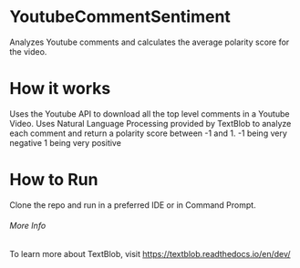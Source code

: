 # YoutubeCommentSentiment
Analyzes Youtube comments and calculates the average polarity score for the video.

# How it works

Uses the Youtube API to download all the top level comments in a Youtube Video. 
Uses Natural Language Processing provided by TextBlob to analyze each comment and return a polarity score between -1 and 1. 
-1 being very negative
1 being very positive



# How to Run

Clone the repo and run in a preferred IDE or in Command Prompt. 


###### More Info

To learn more about TextBlob, visit https://textblob.readthedocs.io/en/dev/
